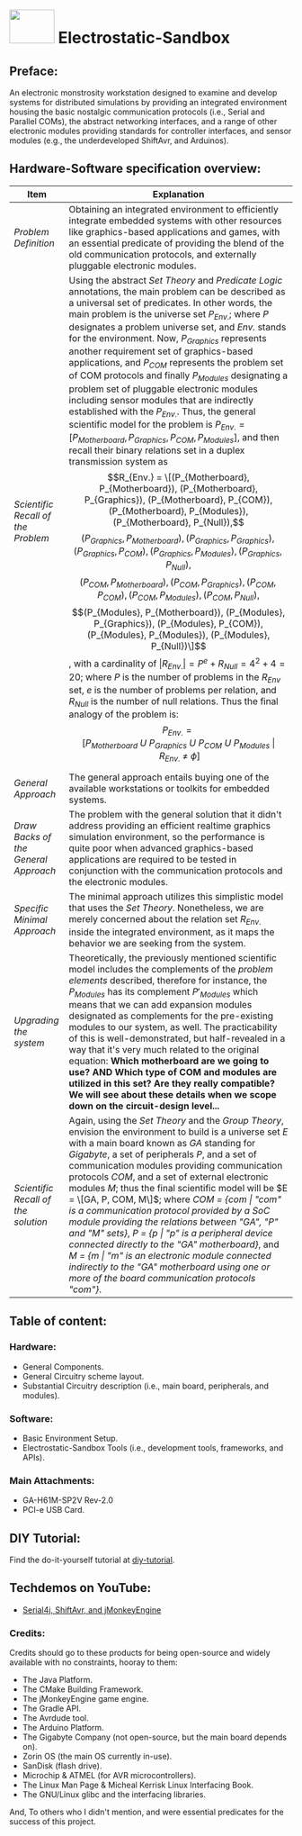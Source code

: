 # <img src="https://github.com/Electrostat-Lab/Electrostatic-Sandbox/blob/master/assets/electrostatic-logo-2.png" height=60 width=80/> Electrostatic-Sandbox

## Preface:
An electronic monstrosity workstation designed to examine and develop systems for distributed simulations by providing an integrated environment housing the basic nostalgic communication protocols (i.e., Serial and Parallel COMs), the abstract networking interfaces, and a range of other electronic modules providing standards for controller interfaces, and sensor modules (e.g., the underdeveloped ShiftAvr, and Arduinos).

## Hardware-Software specification overview:

| Item | Explanation |
|-------|-------------|
| _Problem Definition_ | Obtaining an integrated environment to efficiently integrate embedded systems with other resources like graphics-based applications and games, with an essential predicate of providing the blend of the old communication protocols, and externally pluggable electronic modules. |
| _Scientific Recall of the Problem_ | Using the abstract _Set Theory_ and _Predicate Logic_ annotations, the main problem can be described as a universal set of predicates. In other words, the main problem is the universe set $P_{Env.}$; where _P_ designates a problem universe set, and _Env._ stands for the environment. Now, $P_{Graphics}$ represents another requirement set of graphics-based applications, and $P_{COM}$ represents the problem set of COM protocols and finally $P_{Modules}$ designating a problem set of pluggable electronic modules including sensor modules that are indirectly established with the $P_{Env.}$. Thus, the general scientific model for the problem is $P_{Env.} = [ P_{Motherboard}, P_{Graphics}, P_{COM}, P_{Modules} ]$, and then recall their binary relations set in a duplex transmission system as $$R_{Env.} = \[(P_{Motherboard}, P_{Motherboard}), (P_{Motherboard}, P_{Graphics}), (P_{Motherboard}, P_{COM}), (P_{Motherboard}, P_{Modules}), (P_{Motherboard}, P_{Null}),$$ $$(P_{Graphics}, P_{Motherboard}), (P_{Graphics}, P_{Graphics}), (P_{Graphics}, P_{COM}), (P_{Graphics}, P_{Modules}), (P_{Graphics}, P_{Null}),$$ $$(P_{COM}, P_{Motherboard}), (P_{COM}, P_{Graphics}), (P_{COM}, P_{COM}), (P_{COM}, P_{Modules}), (P_{COM}, P_{Null}),$$ $$(P_{Modules}, P_{Motherboard}), (P_{Modules}, P_{Graphics}), (P_{Modules}, P_{COM}), (P_{Modules}, P_{Modules}), (P_{Modules}, P_{Null})\]$$, with a cardinality of $\|R_{Env.}\| = P^{e} + R_{Null} = 4^2 + 4 = 20$; where $P$ is the number of problems in the $R_{Env}$ set, $e$ is the number of problems per relation, and $R_{Null}$ is the number of null relations. Thus the final analogy of the problem is: $$P_{Env.} = [ P_{Motherboard}\ U\ P_{Graphics}\ U\ P_{COM}\ U\  P_{Modules} \ \|\  R_{Env.}\ {\neq}\ {\phi}]$$ |
| _General Approach_ | The general approach entails buying one of the available workstations or toolkits for embedded systems. |
| _Draw Backs of the General Approach_ | The problem with the general solution that it didn't address providing an efficient realtime graphics simulation environment, so the performance is quite poor when advanced graphics-based applications are required to be tested in conjunction with the communication protocols and the electronic modules. |
| _Specific Minimal Approach_ | The minimal approach utilizes this simplistic model that uses the _Set Theory_. Nonetheless, we are merely concerned about the relation set $R_{Env.}$ inside the integrated environment, as it maps the behavior we are seeking from the system. |
| _Upgrading the system_ | Theoretically, the previously mentioned scientific model includes the complements of the _problem elements_ described, therefore for instance, the $P_{Modules}$ has its complement $P'_{Modules}$ which means that we can add expansion modules designated as complements for the pre-existing modules to our system, as well. The practicability of this is well-demonstrated, but half-revealed in a way that it's very much related to the original equation: **Which motherboard are we going to use? AND Which type of COM and modules are utilized in this set? Are they really compatible? We will see about these details when we scope down on the circuit-design level...** | 
| _Scientific Recall of the solution_ | Again, using the _Set Theory_ and the _Group Theory_, envision the environment to build is a universe set _E_ with a main board known as _GA_ standing for _Gigabyte_, a set of peripherals _P_, and a set of communication modules providing communication protocols _COM_, and a set of external electronic modules _M_; thus the final scientific model will be $E = \[GA, P, COM, M\]$; where _COM = \{com \| "com" is a communication protocol provided by a SoC module providing the relations between "GA", "P" and "M" sets\}_, _P = \{p \| "p" is a peripheral device connected directly to the "GA" motherboard\}_, and _M = \{m \| "m" is an electronic module connected indirectly to the "GA" motherboard using one or more of the board communication protocols "com"\}_. |

## Table of content: 
### Hardware:
- General Components.
- General Circuitry scheme layout.
- Substantial Circuitry description (i.e., main board, peripherals, and modules).
### Software:
- Basic Environment Setup.
- Electrostatic-Sandbox Tools (i.e., development tools, frameworks, and APIs).
### Main Attachments:
- GA-H61M-SP2V Rev-2.0
- PCI-e USB Card.

## DIY Tutorial:
Find the do-it-yourself tutorial at [diy-tutorial]().

## Techdemos on YouTube:
- [Serial4j, ShiftAvr, and jMonkeyEngine](https://youtu.be/4GFGsH4eyJs)

### Credits:
Credits should go to these products for being open-source and widely available with no constraints, hooray to them:
- The Java Platform.
- The CMake Building Framework.
- The jMonkeyEngine game engine.
- The Gradle API.
- The Avrdude tool.
- The Arduino Platform.
- The Gigabyte Company (not open-source, but the main board depends on).
- Zorin OS (the main OS currently in-use).
- SanDisk (flash drive).
- Microchip & ATMEL (for AVR microcontrollers).
- The Linux Man Page & Micheal Kerrisk Linux Interfacing Book.
- The GNU/Linux glibc and the interfacing libraries.

And, To others who I didn't mention, and were essential predicates for the success of this project.
